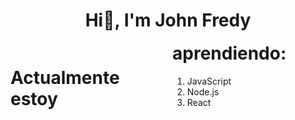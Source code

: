  <div id="cabecera" align="center">
        <h1>Hi👋, I'm John Fredy</h1>
        <div id="cuerpo" style="column-count: 2;">
          <h1 align="left">Actualmente estoy aprendiendo:</h1>
          <ol id="lista" style="text-align: left;">
            <li>JavaScript</li>
            <li>Node.js</li>
            <li>React</li>
          </ol>
        </div>
      </div>
